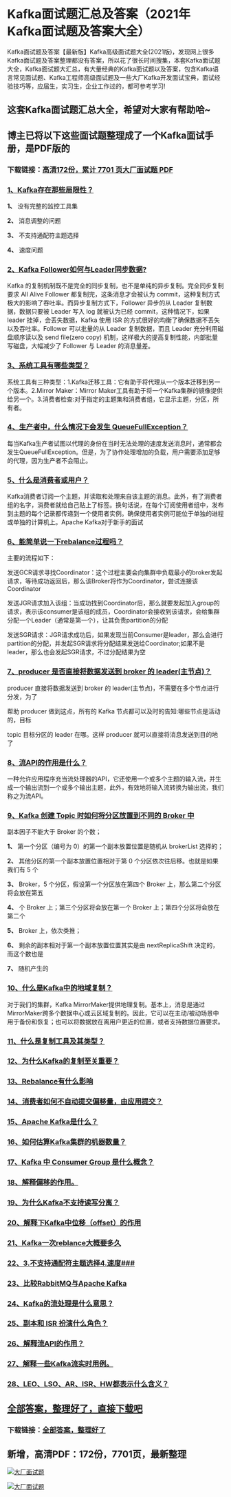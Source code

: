 # Kafka面试题汇总及答案（2021年Kafka面试题及答案大全）

Kafka面试题及答案【最新版】Kafka高级面试题大全(2021版)，发现网上很多Kafka面试题及答案整理都没有答案，所以花了很长时间搜集，本套Kafka面试题大全，Kafka面试题大汇总，有大量经典的Kafka面试题以及答案，包含Kafka语言常见面试题、Kafka工程师高级面试题及一些大厂Kafka开发面试宝典，面试经验技巧等，应届生，实习生，企业工作过的，都可参考学习!

## 这套Kafka面试题汇总大全，希望对大家有帮助哈~ 

## 博主已将以下这些面试题整理成了一个Kafka面试手册，是PDF版的

### 下载链接：[高清172份，累计 7701 页大厂面试题  PDF](https://github.com/javatechnorth/javanorth-itbooks/blob/master/docs/index.md)


### [1、Kafka存在那些局限性？](https://gitee.com/souyunku/NewDevBooks/blob/master/docs/Kafka/Kafka面试题汇总及答案（2021年Kafka面试题及答案大全）.md#1kafka存在那些局限性)  


**1、** 没有完整的监控工具集

**2、** 消息调整的问题

**3、** 不支持通配符主题选择

**4、** 速度问题


### [2、Kafka Follower如何与Leader同步数据?](https://gitee.com/souyunku/NewDevBooks/blob/master/docs/Kafka/Kafka面试题汇总及答案（2021年Kafka面试题及答案大全）.md#2kafka-follower如何与leader同步数据)  


Kafka 的复制机制既不是完全的同步复制，也不是单纯的异步复制。完全同步复制要求 All Alive Follower 都复制完，这条消息才会被认为 commit，这种复制方式极大的影响了吞吐率。而异步复制方式下，Follower 异步的从 Leader 复制数据，数据只要被 Leader 写入 log 就被认为已经 commit，这种情况下，如果 leader 挂掉，会丢失数据，Kafka 使用 ISR 的方式很好的均衡了确保数据不丢失以及吞吐率。Follower 可以批量的从 Leader 复制数据，而且 Leader 充分利用磁盘顺序读以及 send file(zero copy) 机制，这样极大的提高复制性能，内部批量写磁盘，大幅减少了 Follower 与 Leader 的消息量差。


### [3、系统工具有哪些类型？](https://gitee.com/souyunku/NewDevBooks/blob/master/docs/Kafka/Kafka面试题汇总及答案（2021年Kafka面试题及答案大全）.md#3系统工具有哪些类型)  


系统工具有三种类型：1.Kafka迁移工具：它有助于将代理从一个版本迁移到另一个版本。2.Mirror Maker：Mirror Maker工具有助于将一个Kafka集群的镜像提供给另一个。3.消费者检查:对于指定的主题集和消费者组，它显示主题，分区，所有者。


### [4、生产者中，什么情况下会发生 QueueFullException？](https://gitee.com/souyunku/NewDevBooks/blob/master/docs/Kafka/Kafka面试题汇总及答案（2021年Kafka面试题及答案大全）.md#4生产者中什么情况下会发生-queuefullexception)  


每当Kafka生产者试图以代理的身份在当时无法处理的速度发送消息时，通常都会发生QueueFullException。但是，为了协作处理增加的负载，用户需要添加足够的代理，因为生产者不会阻止。


### [5、什么是消费者或用户？](https://gitee.com/souyunku/NewDevBooks/blob/master/docs/Kafka/Kafka面试题汇总及答案（2021年Kafka面试题及答案大全）.md#5什么是消费者或用户)  


Kafka消费者订阅一个主题，并读取和处理来自该主题的消息。此外，有了消费者组的名字，消费者就给自己贴上了标签。换句话说，在每个订阅使用者组中，发布到主题的每个记录都传递到一个使用者实例。确保使用者实例可能位于单独的进程或单独的计算机上。Apache Kafka对于新手的面试
### [6、能简单说一下rebalance过程吗？](https://gitee.com/souyunku/NewDevBooks/blob/master/docs/Kafka/Kafka面试题汇总及答案（2021年Kafka面试题及答案大全）.md#6能简单说一下rebalance过程吗)  


主要的流程如下：

发送GCR请求寻找Coordinator：这个过程主要会向集群中负载最小的broker发起请求，等待成功返回后，那么该Broker将作为Coordinator，尝试连接该Coordinator

发送JGR请求加入该组：当成功找到Coordinator后，那么就要发起加入group的请求，表示该consumer是该组的成员，Coordinator会接收到该请求，会给集群分配一个Leader（通常是第一个），让其负责partition的分配

发送SGR请求：JGR请求成功后，如果发现当前Consumer是leader，那么会进行partition的分配，并发起SGR请求将分配结果发送给Coordinator;如果不是leader，那么也会发起SGR请求，不过分配结果为空


### [7、producer 是否直接将数据发送到 broker 的 leader(主节点)？](https://gitee.com/souyunku/NewDevBooks/blob/master/docs/Kafka/Kafka面试题汇总及答案（2021年Kafka面试题及答案大全）.md#7producer-是否直接将数据发送到-broker-的-leader主节点)  


producer 直接将数据发送到 broker 的 leader(主节点)，不需要在多个节点进行分发，为了

帮助 producer 做到这点，所有的 Kafka 节点都可以及时的告知:哪些节点是活动的，目标

topic 目标分区的 leader 在哪。这样 producer 就可以直接将消息发送到目的地了


### [8、流API的作用是什么？](https://gitee.com/souyunku/NewDevBooks/blob/master/docs/Kafka/Kafka面试题汇总及答案（2021年Kafka面试题及答案大全）.md#8流api的作用是什么)  


一种允许应用程序充当流处理器的API，它还使用一个或多个主题的输入流，并生成一个输出流到一个或多个输出主题，此外，有效地将输入流转换为输出流，我们称之为流API。


### [9、Kafka 创建 Topic 时如何将分区放置到不同的 Broker 中](https://gitee.com/souyunku/NewDevBooks/blob/master/docs/Kafka/Kafka面试题汇总及答案（2021年Kafka面试题及答案大全）.md#9kafka-创建-topic-时如何将分区放置到不同的-broker-中)  


副本因子不能大于 Broker 的个数；

**1、** 第一个分区（编号为 0）的第一个副本放置位置是随机从 brokerList 选择的；

**2、** 其他分区的第一个副本放置位置相对于第 0 个分区依次往后移。也就是如果我们有 5 个

**3、** Broker，5 个分区，假设第一个分区放在第四个 Broker 上，那么第二个分区将会放在第五

**4、** 个 Broker 上；第三个分区将会放在第一个 Broker 上；第四个分区将会放在第二个

**5、** Broker 上，依次类推；

**6、** 剩余的副本相对于第一个副本放置位置其实是由 nextReplicaShift 决定的，而这个数也是

**7、** 随机产生的


### [10、什么是Kafka中的地域复制？](https://gitee.com/souyunku/NewDevBooks/blob/master/docs/Kafka/Kafka面试题汇总及答案（2021年Kafka面试题及答案大全）.md#10什么是kafka中的地域复制)  


对于我们的集群，Kafka MirrorMaker提供地理复制。基本上，消息是通过MirrorMaker跨多个数据中心或云区域复制的。因此，它可以在主动/被动场景中用于备份和恢复；也可以将数据放在离用户更近的位置，或者支持数据位置要求。


### [11、什么是复制工具及其类型？](https://gitee.com/souyunku/NewDevBooks/blob/master/docs/Kafka/Kafka面试题汇总及答案（2021年Kafka面试题及答案大全）.md#11什么是复制工具及其类型)  

### [12、为什么Kafka的复制至关重要？](https://gitee.com/souyunku/NewDevBooks/blob/master/docs/Kafka/Kafka面试题汇总及答案（2021年Kafka面试题及答案大全）.md#12为什么kafka的复制至关重要)  

### [13、Rebalance有什么影响](https://gitee.com/souyunku/NewDevBooks/blob/master/docs/Kafka/Kafka面试题汇总及答案（2021年Kafka面试题及答案大全）.md#13rebalance有什么影响)  

### [14、消费者如何不自动提交偏移量，由应用提交？](https://gitee.com/souyunku/NewDevBooks/blob/master/docs/Kafka/Kafka面试题汇总及答案（2021年Kafka面试题及答案大全）.md#14消费者如何不自动提交偏移量由应用提交)  

### [15、Apache Kafka是什么？](https://gitee.com/souyunku/NewDevBooks/blob/master/docs/Kafka/Kafka面试题汇总及答案（2021年Kafka面试题及答案大全）.md#15apache-kafka是什么)  

### [16、如何估算Kafka集群的机器数量？](https://gitee.com/souyunku/NewDevBooks/blob/master/docs/Kafka/Kafka面试题汇总及答案（2021年Kafka面试题及答案大全）.md#16如何估算kafka集群的机器数量)  

### [17、Kafka 中 Consumer Group 是什么概念？](https://gitee.com/souyunku/NewDevBooks/blob/master/docs/Kafka/Kafka面试题汇总及答案（2021年Kafka面试题及答案大全）.md#17kafka-中-consumer-group-是什么概念)  

### [18、解释偏移的作用。](https://gitee.com/souyunku/NewDevBooks/blob/master/docs/Kafka/Kafka面试题汇总及答案（2021年Kafka面试题及答案大全）.md#18解释偏移的作用。)  

### [19、为什么Kafka不支持读写分离？](https://gitee.com/souyunku/NewDevBooks/blob/master/docs/Kafka/Kafka面试题汇总及答案（2021年Kafka面试题及答案大全）.md#19为什么kafka不支持读写分离)  

### [20、解释下Kafka中位移（offset）的作用](https://gitee.com/souyunku/NewDevBooks/blob/master/docs/Kafka/Kafka面试题汇总及答案（2021年Kafka面试题及答案大全）.md#20解释下kafka中位移offset的作用)  

### [21、Kafka一次reblance大概要多久](https://gitee.com/souyunku/NewDevBooks/blob/master/docs/Kafka/Kafka面试题汇总及答案（2021年Kafka面试题及答案大全）.md#21kafka一次reblance大概要多久)  

### [22、3.不支持通配符主题选择4.速度###](https://gitee.com/souyunku/NewDevBooks/blob/master/docs/Kafka/Kafka面试题汇总及答案（2021年Kafka面试题及答案大全）.md#223不支持通配符主题选择4速度###)  

### [23、比较RabbitMQ与Apache Kafka](https://gitee.com/souyunku/NewDevBooks/blob/master/docs/Kafka/Kafka面试题汇总及答案（2021年Kafka面试题及答案大全）.md#23比较rabbitmq与apache-kafka)  

### [24、Kafka的流处理是什么意思？](https://gitee.com/souyunku/NewDevBooks/blob/master/docs/Kafka/Kafka面试题汇总及答案（2021年Kafka面试题及答案大全）.md#24kafka的流处理是什么意思)  

### [25、副本和 ISR 扮演什么角色？](https://gitee.com/souyunku/NewDevBooks/blob/master/docs/Kafka/Kafka面试题汇总及答案（2021年Kafka面试题及答案大全）.md#25副本和-isr-扮演什么角色)  

### [26、解释流API的作用？](https://gitee.com/souyunku/NewDevBooks/blob/master/docs/Kafka/Kafka面试题汇总及答案（2021年Kafka面试题及答案大全）.md#26解释流api的作用)  

### [27、解释一些Kafka流实时用例。](https://gitee.com/souyunku/NewDevBooks/blob/master/docs/Kafka/Kafka面试题汇总及答案（2021年Kafka面试题及答案大全）.md#27解释一些kafka流实时用例。)  

### [28、LEO、LSO、AR、ISR、HW都表示什么含义？](https://gitee.com/souyunku/NewDevBooks/blob/master/docs/Kafka/Kafka面试题汇总及答案（2021年Kafka面试题及答案大全）.md#28leolsoarisrhw都表示什么含义)  





## [全部答案，整理好了，直接下载吧](https://gitee.com/souyunku/DevBooks/blob/master/docs/daan.md)

### 下载链接：[全部答案，整理好了](https://gitee.com/souyunku/NewDevBooks/blob/master/docs/daan.md)




## 新增，高清PDF：172份，7701页，最新整理

[![大厂面试题](https://www.souyunku.com/wp-content/uploads/weixin/mst.png "架构师专栏")](https://github.com/javatechnorth/javanorth-itbooks/blob/master/image/面试题.png "架构师专栏")

[![大厂面试题](https://github.com/javatechnorth/javanorth-itbooks/blob/master/image/面试题.png "架构师专栏")](https://github.com/javatechnorth/javanorth-itbooks/blob/master/image/面试题.png "架构师专栏")
